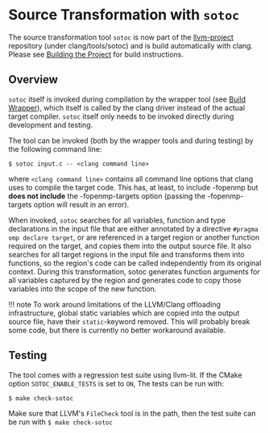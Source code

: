 # Source Transformation with `sotoc`

The source transformation tool `sotoc` is now part of the [llvm-project](%%llvm%%)
repository (under clang/tools/sotoc) and is build automatically with clang.
Please see [Building the Project](building.md) for build instructions.

## Overview

`sotoc` itself is invoked during compilation by the wrapper tool (see [Build Wrapper](build_wrapper.md)),
which itself is called by the clang driver instead of the actual target compiler.
`sotoc` itself only needs to be invoked directly during development and testing.

The tool can be invoked (both by the wrapper tools and during testing) by the following command line:

```console
$ sotoc input.c -- <clang command line>
```

where `<clang command line>` contains all command line options that clang uses to compile the target code.
This has, at least, to include -fopenmp but **does not include** the -fopenmp-targets option (passing the -fopenmp-targets option will result in an error).

When invoked, `sotoc` searches for all variables, function and type declarations in the input file that are either annotated by a directive `#pragma omp declare target`,
or are referenced in a target region or another function required on the target,
and copies them into the output source file.
It also searches for all target regions in the input file and transforms them into functions,
so the region's code can be called independently from its original context.
During this transformation, sotoc generates function arguments for all variables captured by the region and generates code to copy those variables into the scope of the new function.

!!! note
    To work around limitations of the LLVM/Clang offloading infrastructure,
    global static variables which are copied into the output source file,
    have their `static`-keyword removed.
    This will probably break some code, but there is currently no better workaround available.

## Testing

The tool comes with a regression test suite using llvm-lit.
If the CMake option `SOTOC_ENABLE_TESTS` is set to `ON`, The tests can be run with:

```console
$ make check-sotoc
```

Make sure that LLVM's `FileCheck` tool is in the path, then the test suite can be run with `$ make check-sotoc`
